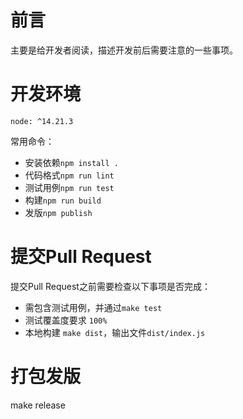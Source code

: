 # 前言
主要是给开发者阅读，描述开发前后需要注意的一些事项。

# 开发环境

    node: ^14.21.3

常用命令：
- 安装依赖`npm install .`
- 代码格式`npm run lint`
- 测试用例`npm run test`
- 构建`npm run build`
- 发版`npm publish`

# 提交Pull Request
提交Pull Request之前需要检查以下事项是否完成：
- 需包含测试用例，并通过`make test`
- 测试覆盖度要求 `100%`
- 本地构建 `make dist`，输出文件`dist/index.js`

# 打包发版

  make release
